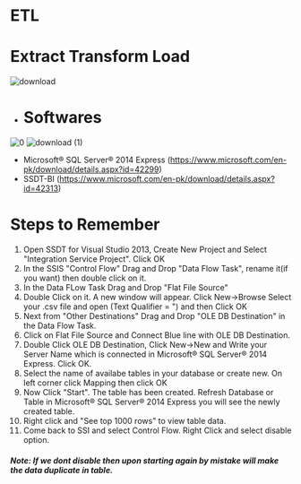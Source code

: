 # ETL

# Extract Transform Load

![download](https://user-images.githubusercontent.com/34093998/87681277-f0abc700-c797-11ea-92b9-8a12ed74b344.png)

* # Softwares 

![0](https://user-images.githubusercontent.com/34093998/87681669-55ffb800-c798-11ea-9123-c56b16b0cb31.png)
![download (1)](https://user-images.githubusercontent.com/34093998/87681207-d70a7f80-c797-11ea-8f85-e84bba4e1210.jpg)

* Microsoft® SQL Server® 2014 Express (https://www.microsoft.com/en-pk/download/details.aspx?id=42299)
* SSDT-BI (https://www.microsoft.com/en-pk/download/details.aspx?id=42313)

# Steps to Remember

1. Open SSDT for Visual Studio 2013, Create New Project and Select "Integration Service Project". Click OK
2. In the SSIS "Control Flow" Drag and Drop "Data Flow Task", rename it(if you want) then double click on it.
3. In the Data FLow Task Drag and Drop "Flat File Source" 
4. Double Click on it. A new window will appear. Click New->Browse Select your .csv file and open (Text Qualifier = ") and then Click OK
5. Next from "Other Destinations" Drag and Drop "OLE DB Destination" in the Data Flow Task.
6. Click on Flat File Source and Connect Blue line with OLE DB Destination.
7. Double Click OLE DB Destination, Click New->New and Write your Server Name which is connected in Microsoft® SQL Server® 2014 Express. Click OK.
8. Select the name of availabe tables in your database or create new. On left corner click Mapping then click OK
9. Now Click "Start". The table has been created. Refresh Database or Table in Microsoft® SQL Server® 2014 Express you will see the newly created table.
10. Right click and "See top 1000 rows" to view table data.
11. Come back to SSI and select Control Flow. Right Click and select disable option.

##### Note: If we dont disable then upon starting again by mistake will make the data duplicate in table.
